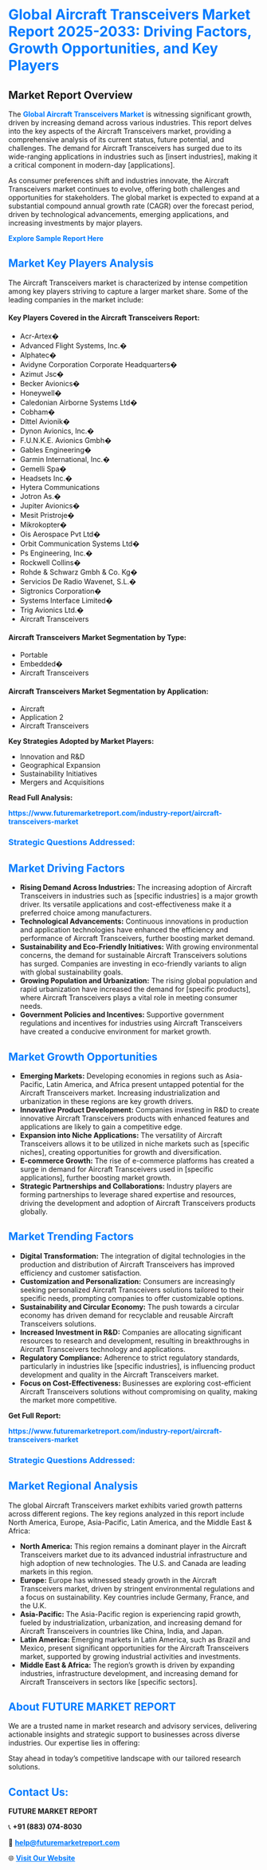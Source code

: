 <h1 style="color: #007BFF;">Global Aircraft Transceivers Market Report 2025-2033: Driving Factors, Growth Opportunities, and Key Players</h1>

<section id="overview">
<h2>Market Report Overview</h2>
<p>The <a href="https://www.futuremarketreport.com/industry-report/aircraft-transceivers-market" style="color: #007BFF; text-decoration: none;"><strong>Global Aircraft Transceivers Market</strong></a> is witnessing significant growth, driven by increasing demand across various industries. This report delves into the key aspects of the Aircraft Transceivers market, providing a comprehensive analysis of its current status, future potential, and challenges. The demand for Aircraft Transceivers has surged due to its wide-ranging applications in industries such as [insert industries], making it a critical component in modern-day [applications].</p>
<p>As consumer preferences shift and industries innovate, the Aircraft Transceivers market continues to evolve, offering both challenges and opportunities for stakeholders. The global market is expected to expand at a substantial compound annual growth rate (CAGR) over the forecast period, driven by technological advancements, emerging applications, and increasing investments by major players.</p>
</section>

<section id="overview">
<p><a href="https://www.futuremarketreport.com/request-sample/reportId=106619" style="color: #007BFF; text-decoration: none;"><strong>Explore Sample Report Here</strong></a></p>
</section>

<section id="key-players">
<h2 style="color: #007BFF;">Market Key Players Analysis</h2>
<p>The Aircraft Transceivers market is characterized by intense competition among key players striving to capture a larger market share. Some of the leading companies in the market include:</p>
<h4>Key Players Covered in the Aircraft Transceivers Report:</h4>
<ul><li>Acr-Artex�</li><li>Advanced Flight Systems, Inc.�</li><li>Alphatec�</li><li>Avidyne Corporation Corporate Headquarters�</li><li>Azimut Jsc�</li><li>Becker Avionics�</li><li>Honeywell�</li><li>Caledonian Airborne Systems Ltd�</li><li>Cobham�</li><li>Dittel Avionik�</li><li>Dynon Avionics, Inc.�</li><li>F.U.N.K.E. Avionics Gmbh�</li><li>Gables Engineering�</li><li>Garmin International, Inc.�</li><li>Gemelli Spa�</li><li>Headsets Inc.�</li><li>Hytera Communications</li><li>Jotron As.�</li><li>Jupiter Avionics�</li><li>Mesit Pristroje�</li><li>Mikrokopter�</li><li>Ois Aerospace Pvt Ltd�</li><li>Orbit Communication Systems Ltd�</li><li>Ps Engineering, Inc.�</li><li>Rockwell Collins�</li><li>Rohde &amp; Schwarz Gmbh &amp; Co. Kg�</li><li>Servicios De Radio Wavenet, S.L.�</li><li>Sigtronics Corporation�</li><li>Systems Interface Limited�</li><li>Trig Avionics Ltd.�</li><li>Aircraft Transceivers</li></ul>
<h4>Aircraft Transceivers Market Segmentation by Type:</h4>
<ul><li>Portable</li><li>Embedded�</li><li>Aircraft Transceivers</li></ul>

<h4>Aircraft Transceivers Market Segmentation by Application:</h4>
<ul><li>Aircraft</li><li>Application 2</li><li>Aircraft Transceivers</li></ul>
<p><strong>Key Strategies Adopted by Market Players:</strong></p>
<ul>
<li>Innovation and R&D</li>
<li>Geographical Expansion</li>
<li>Sustainability Initiatives</li>
<li>Mergers and Acquisitions</li>
</ul>
</section>

<section>
<p><strong>Read Full Analysis: </strong></p><a href="https://www.futuremarketreport.com/industry-report/aircraft-transceivers-market" style="color: #007BFF; text-decoration: none;"><strong>https://www.futuremarketreport.com/industry-report/aircraft-transceivers-market</strong></a>
<h3 style="color: #007BFF;">Strategic Questions Addressed:</h3>
</section>

<section id="driving-factors">
<h2 style="color: #007BFF;">Market Driving Factors</h2>
<ul>
<li><strong>Rising Demand Across Industries:</strong> The increasing adoption of Aircraft Transceivers in industries such as [specific industries] is a major growth driver. Its versatile applications and cost-effectiveness make it a preferred choice among manufacturers.</li>
<li><strong>Technological Advancements:</strong> Continuous innovations in production and application technologies have enhanced the efficiency and performance of Aircraft Transceivers, further boosting market demand.</li>
<li><strong>Sustainability and Eco-Friendly Initiatives:</strong> With growing environmental concerns, the demand for sustainable Aircraft Transceivers solutions has surged. Companies are investing in eco-friendly variants to align with global sustainability goals.</li>
<li><strong>Growing Population and Urbanization:</strong> The rising global population and rapid urbanization have increased the demand for [specific products], where Aircraft Transceivers plays a vital role in meeting consumer needs.</li>
<li><strong>Government Policies and Incentives:</strong> Supportive government regulations and incentives for industries using Aircraft Transceivers have created a conducive environment for market growth.</li>
</ul>
</section>

<section id="growth-opportunities">
<h2 style="color: #007BFF;">Market Growth Opportunities</h2>
<ul>
<li><strong>Emerging Markets:</strong> Developing economies in regions such as Asia-Pacific, Latin America, and Africa present untapped potential for the Aircraft Transceivers market. Increasing industrialization and urbanization in these regions are key growth drivers.</li>
<li><strong>Innovative Product Development:</strong> Companies investing in R&D to create innovative Aircraft Transceivers products with enhanced features and applications are likely to gain a competitive edge.</li>
<li><strong>Expansion into Niche Applications:</strong> The versatility of Aircraft Transceivers allows it to be utilized in niche markets such as [specific niches], creating opportunities for growth and diversification.</li>
<li><strong>E-commerce Growth:</strong> The rise of e-commerce platforms has created a surge in demand for Aircraft Transceivers used in [specific applications], further boosting market growth.</li>
<li><strong>Strategic Partnerships and Collaborations:</strong> Industry players are forming partnerships to leverage shared expertise and resources, driving the development and adoption of Aircraft Transceivers products globally.</li>
</ul>
</section>

<section id="trending-factors">
<h2 style="color: #007BFF;">Market Trending Factors</h2>
<ul>
<li><strong>Digital Transformation:</strong> The integration of digital technologies in the production and distribution of Aircraft Transceivers has improved efficiency and customer satisfaction.</li>
<li><strong>Customization and Personalization:</strong> Consumers are increasingly seeking personalized Aircraft Transceivers solutions tailored to their specific needs, prompting companies to offer customizable options.</li>
<li><strong>Sustainability and Circular Economy:</strong> The push towards a circular economy has driven demand for recyclable and reusable Aircraft Transceivers solutions.</li>
<li><strong>Increased Investment in R&D:</strong> Companies are allocating significant resources to research and development, resulting in breakthroughs in Aircraft Transceivers technology and applications.</li>
<li><strong>Regulatory Compliance:</strong> Adherence to strict regulatory standards, particularly in industries like [specific industries], is influencing product development and quality in the Aircraft Transceivers market.</li>
<li><strong>Focus on Cost-Effectiveness:</strong> Businesses are exploring cost-efficient Aircraft Transceivers solutions without compromising on quality, making the market more competitive.</li>
</ul>
</section>

<section>
<p><strong>Get Full Report: </strong></p><a href="https://www.futuremarketreport.com/industry-report/aircraft-transceivers-market" style="color: #007BFF; text-decoration: none;"><strong>https://www.futuremarketreport.com/industry-report/aircraft-transceivers-market</strong></a>
<h3 style="color: #007BFF;">Strategic Questions Addressed:</h3>
</section>


<section id="regional-analysis">
<h2 style="color: #007BFF;">Market Regional Analysis</h2>
<p>The global Aircraft Transceivers market exhibits varied growth patterns across different regions. The key regions analyzed in this report include North America, Europe, Asia-Pacific, Latin America, and the Middle East & Africa:</p>
<ul>
<li><strong>North America:</strong> This region remains a dominant player in the Aircraft Transceivers market due to its advanced industrial infrastructure and high adoption of new technologies. The U.S. and Canada are leading markets in this region.</li>
<li><strong>Europe:</strong> Europe has witnessed steady growth in the Aircraft Transceivers market, driven by stringent environmental regulations and a focus on sustainability. Key countries include Germany, France, and the U.K.</li>
<li><strong>Asia-Pacific:</strong> The Asia-Pacific region is experiencing rapid growth, fueled by industrialization, urbanization, and increasing demand for Aircraft Transceivers in countries like China, India, and Japan.</li>
<li><strong>Latin America:</strong> Emerging markets in Latin America, such as Brazil and Mexico, present significant opportunities for the Aircraft Transceivers market, supported by growing industrial activities and investments.</li>
<li><strong>Middle East & Africa:</strong> The region’s growth is driven by expanding industries, infrastructure development, and increasing demand for Aircraft Transceivers in sectors like [specific sectors].</li>
</ul>
</section>

<footer>
<h2 style="color: #007BFF;">About FUTURE MARKET REPORT</h2>
<p>We are a trusted name in market research and advisory services, delivering actionable insights and strategic support to businesses across diverse industries. Our expertise lies in offering:</p>

<p>Stay ahead in today’s competitive landscape with our tailored research solutions.</p>

<h2 style="color: #007BFF;">Contact Us:</h2>
<p><strong>FUTURE MARKET REPORT</strong></p>
<p>📞 <strong>+91 (883) 074-8030</strong></p>
<p>📧 <strong><a href="mailto:help@futuremarketreport.com" style="color: #007BFF;">help@futuremarketreport.com</a></strong></p>
<p>🌐 <strong><a href="https://www.futuremarketreport.com/" style="color: #007BFF;">Visit Our Website</a></strong></p>
</footer>
